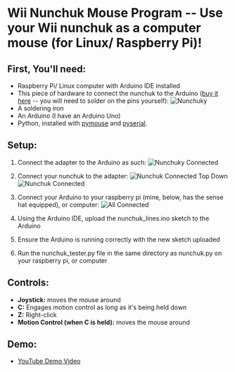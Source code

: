 # Wii Nunchuk Mouse Program -- Use your Wii nunchuk as a computer mouse (for Linux/ Raspberry Pi)!

## First, You'll need:
* Raspberry Pi/ Linux computer with Arduino IDE installed
* This piece of hardware to connect the nunchuk to the Arduino ([buy it here](https://www.amazon.com/Adafruit-Nunchucky-Nunchuck-Breakout-Adapter/dp/B00NAY3N1G) -- you will need to solder on the pins yourself):
![Nunchuky](images/AdapterNunchuky.jpg)
* A soldering iron
* An Arduino (I have an Arduino Uno)
* Python, installed with [pymouse](https://pypi.org/project/PyMouse/#files) and [pyserial](https://pythonhosted.org/pyserial/).

## Setup:
1. Connect the adapter to the Arduino as such:
![Nunchuky Connected](images/NunchukyConnected.jpg)

2. Connect your nunchuk to the adapter:
![Nunchuk Connected Top Down](images/NunchukConnectedTopDown.jpg)
![Nunchuk Connected](images/NunchukConnected.jpg)

3. Connect your Arduino to your raspberry pi (mine, below, has the sense hat equipped), or computer:
![All Connected](images/AllConnected.jpg)

4. Using the Arduino IDE, upload the nunchuk_lines.ino sketch to the Arduino

5. Ensure the Arduino is running correctly with the new sketch uploaded

6. Run the nunchuk_tester.py file in the same directory as nunchuk.py on your raspberry pi, or computer

## Controls:
* **Joystick:** moves the mouse around
* **C:** Engages motion control as long as it's being held down
* **Z:** Right-click
* **Motion Control (when C is held):** moves the mouse around

## Demo:
* [YouTube Demo Video](https://youtu.be/ExCjDEq3abY)
